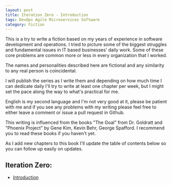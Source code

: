 ```yaml
---
layout: post
title: Iteration Zero - Introduction
tags: DevOps Agile Microservices Software
category: Fiction
---
```


This is a try to write a fiction based on my years of experience in software development and operations. I tried to picture some of the biggest struggles and fundamental issues in IT based businesses' daily work. Some of these core problems are common more or less in every organization that I worked.

The names and personalities described here are fictional and any similarity to any real person is coincidental.

I will publish the series as I write them and depending on how much time I can dedicate daily I'll try to write at least one chapter per week, but I might set the pace along the way to what's practical for me.

English is my second language and I'm not very good at it, please be patient with me and if you see any problems with my writing please feel free to either leave a comment or issue a pull request in Github.

This writing is influenced from the books "The Goal" from Dr. Goldratt and "Phoenix Project" by Gene Kim, Kevin Behr, George Spafford. I recommend you to read these books if you haven't yet.

As I add new chapters to this book I'll update the table of contents below so you can follow up easily on updates.

Iteration Zero:
---------------

* [Introduction](/iteration-zero-part-01-introduction)
